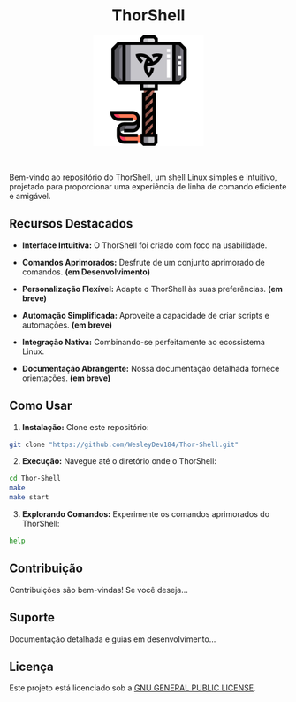<h1 align="center" >
  ThorShell
</h1>

<p align="center">
  <a href="https://github.com/WesleyDev184/Thor-Shell" target="blank"><img src="public/thor-hammer.png" width="200" alt="Logo" /></a>
</p>

<br>

Bem-vindo ao repositório do ThorShell, um shell Linux simples e intuitivo, projetado para proporcionar uma experiência de linha de comando eficiente e amigável.

## Recursos Destacados

- **Interface Intuitiva:** O ThorShell foi criado com foco na usabilidade.

- **Comandos Aprimorados:** Desfrute de um conjunto aprimorado de comandos. **(em Desenvolvimento)**

- **Personalização Flexível:** Adapte o ThorShell às suas preferências. **(em breve)**

- **Automação Simplificada:** Aproveite a capacidade de criar scripts e automações. **(em breve)**

- **Integração Nativa:** Combinando-se perfeitamente ao ecossistema Linux.

- **Documentação Abrangente:** Nossa documentação detalhada fornece orientações. **(em breve)**

## Como Usar

1. **Instalação:** Clone este repositório:

```bash
git clone "https://github.com/WesleyDev184/Thor-Shell.git"
```

2. **Execução:** Navegue até o diretório onde o ThorShell:

```bash
cd Thor-Shell
make
make start
```

3. **Explorando Comandos:** Experimente os comandos aprimorados do ThorShell:

```bash
help
```

## Contribuição

Contribuições são bem-vindas! Se você deseja...

## Suporte

Documentação detalhada e guias em desenvolvimento...

## Licença

Este projeto está licenciado sob a [GNU GENERAL PUBLIC LICENSE](https://www.gnu.org/licenses/gpl-3.0.html).
